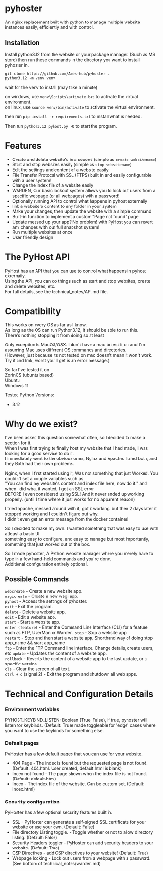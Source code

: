 # pyhoster
An nginx replacement built with python to manage multiple website instances easily, efficiently and with control.

## Installation
Install python3.12 from the website or your package manager. (Such as MS store)
then run these commands in the directory you want to install pyhoster in.
```
git clone https://github.com/Ames-hub/pyhoster . 
python3.12 -m venv venv
```
wait for the venv to install (may take a minute)

on windows, use `venv\Scripts\activate.bat` to activate the virtual environment.<br>
on linux, use `source venv/bin/activate` to activate the virtual environment.

then run `pip install -r requirements.txt` to install what is needed.

Then run `python3.12 pyhost.py -O` to start the program.

# Features
- Create and delete website's in a second (simple as `create websitename`)
- Start and stop websites easily (simple as `stop websitename`)
- Edit the settings and content of a website easily
- File Transfer Protocal with SSL (FTPS) built in and easily configurable with a user system!
- Change the index file of a website easily
- WARDEN, Our basic lockout system allows you to lock out users from a specific webpage (or all webpages) with a password!
- Optionally running API to control what happens in pyhost externally
- link a website's content to any folder in your system
- Make your changes, then update the website with a simple command
- Built-in function to implement a custom "Page not found" page
- Update messed up your app? No problem! with PyHost you can revert any changes with our full snapshot system!
- Run multiple websites at once
- User friendly design

# The PyHost API
PyHost has an API that you can use to control what happens in pyhost externally.<br>
Using the API, you can do things such as start and stop websites, create and delete websites, etc.<br>
For full details, see the technical_notes/API.md file.

# Compatibility
This works on every OS as far as I know.<br>
As long as the OS can run Python3.12, it should be able to run this.<br>
There's nothing stopping it from doing so at least<br>

Only exception is MacOS/OSX. I don't have a mac to test it on and I'm assuming Mac uses different OS commands and directories.<br>
(However, just because its not tested on mac doesn't mean it won't work. Try it and lmk, worst you'll get is an error message.)

So far I've tested it on<br>
ZorinOS (ubuntu based)<br>
Ubuntu<br>
Windows 11

Tested Python Versions:
- 3.12

# Why do we exist?
I've been asked this question somewhat often, so I decided to make a section for it.<br>
When I was first trying to finally host my website that I had made, I was looking for a good service to do it.<br>
I immediately went to the obvious ones, Nginx and Apache. I tried both, and they Both had their own problems.<br>

Nginx, when I first started using it, Was not something that just Worked. You couldn't set a couple variables such as<br>
"You can find my website's content and index file here, now do it." and when I did what it wanted, I got an SSL error<br>
BEFORE I even considered using SSL! And it never ended up working properly. (until 1 time where it just works for no apparent reason)<br>

I tried apache, messed around with it, got it working. but then 2 days later it stopped working and I couldn't figure out why.<br>
I didn't even get an error message from the docker container!

So I decided to make my own. I wanted something that was easy to use with atleast a basic UI<br>
something easy to configure, and easy to manage but most importantly, something that just worked out of the box.<br>

So I made pyhoster, A Python website manager where you merely have to type in a few hand-held commands and you're done.<br>
Additional configuration entirely optional.

## Possible Commands
`webcreate` - Create a new website app.<br>
`wsgicreate` - Create a new wsgi app.<br>
`pyhost` - Access the settings of pyhoster.<br>
`exit` - Exit the program.<br>
`delete` - Delete a website app.<br>
`edit` - Edit a website app.<br>
`start` - Start a website app.<br>
`enter (feature)` - Enter the Command Line Interface (CLI) for a feature such as FTP, UserMan or Warden.
`stop` - Stop a website app<br>
`restart` - Stop and then start a website app. Shorthand way of doing stop app_name && start app_name<br>
`ftp` - Enter the FTP Command line interface. Change details, create users, etc
`update` - Updates the content of a website app.<br>
`rollback` - Reverts the content of a website app to the last update, or a specific version.<br>
`cls` - Clear the screen of all text.<br>
`ctrl + c` (signal 2) - Exit the program and shutdown all web apps.<br>

# Technical and Configuration Details
### Environment variables
PYHOST_KEYBIND_LISTEN: Boolean (True, False), if true, pyhoster will listen for keybinds. (Default: True)
made toggleable for 'edge' cases where you want to use the keybinds for something else.

### Default pages
PyHoster has a few default pages that you can use for your website.<br>
- 404 Page - The index is found but the requested page is not found. (Default: 404.html. User created, default.html is blank)
- Index not found - The page shown when the index file is not found. (Default: default.html)
- Index - The index file of the website. Can be custom set. (Default: index.html)

### Security configuration
PyHoster has a few optional security features built in.<br>
- SSL - PyHoster can generate a self-signed SSL certificate for your website or use your own. (Default: False)
- File directory Listing toggle. - Toggle whether or not to allow directory listing. (Default: False)
- Security Headers toggler - PyHoster can add security headers to your website. (Default: True)
- CSP Directives - add CSP directives to your website! (Default: True)
- Webpage locking - Lock out users from a webpage with a password. (See bottom of technical_notes/warden.md)
